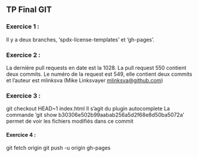 ## TP Final GIT 

### Exercice 1 :
Il y a deux branches, ‘spdx-license-templates’ et ‘gh-pages’.

### Exercice 2 :
La dernière pull requests en date est la 1028.
La pull request 550 contient deux commits.
Le numéro de la request est 549, elle contient deux commits et l’auteur est mlinksva (Mike Linksvayer mlinksva@github.com) 

### Exercice 3 :
git checkout HEAD~1 index.html
Il s’agit du plugin autocomplete
La commande ‘git show b30306e502b99aabab256a5d2f68e8d50ba5072a’ permet de voir les fichiers modifiés dans ce commit 

#### Exercice 4 :
git fetch origin
git push -u origin gh-pages 

